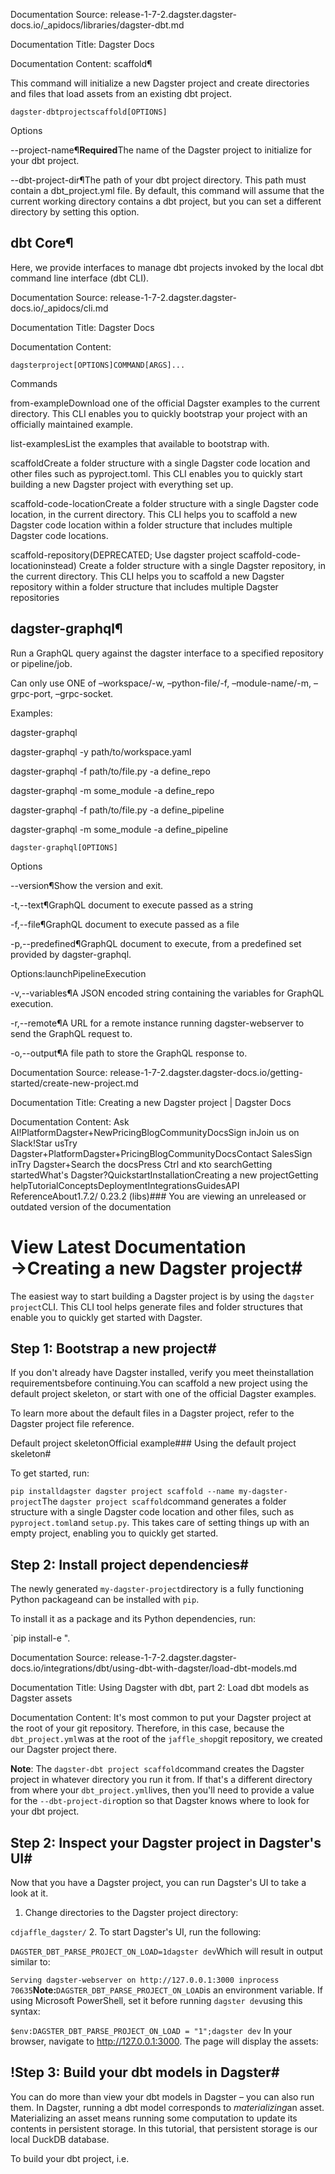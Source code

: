 Documentation Source:
release-1-7-2.dagster.dagster-docs.io/_apidocs/libraries/dagster-dbt.md

Documentation Title:
Dagster Docs

Documentation Content:
scaffold¶

This command will initialize a new Dagster project and create directories and files that
load assets from an existing dbt project.


```
dagster-dbtprojectscaffold[OPTIONS]
```
Options

--project-name¶**Required**The name of the Dagster project to initialize for your dbt project.

--dbt-project-dir¶The path of your dbt project directory. This path must contain a dbt\_project.yml file. By default, this command will assume that the current working directory contains a dbt project, but you can set a different directory by setting this option.

dbt Core¶
---------

Here, we provide interfaces to manage dbt projects invoked by the local dbt command line interface
(dbt CLI).



Documentation Source:
release-1-7-2.dagster.dagster-docs.io/_apidocs/cli.md

Documentation Title:
Dagster Docs

Documentation Content:
```
dagsterproject[OPTIONS]COMMAND[ARGS]...

```
Commands

from-exampleDownload one of the official Dagster examples to the current directory. This CLI enables you to quickly bootstrap your project with an officially maintained example.

list-examplesList the examples that available to bootstrap with.

scaffoldCreate a folder structure with a single Dagster code location and other files such as pyproject.toml. This CLI enables you to quickly start building a new Dagster project with everything set up.

scaffold-code-locationCreate a folder structure with a single Dagster code location, in the current directory. This CLI helps you to scaffold a new Dagster code location within a folder structure that includes multiple Dagster code locations.

scaffold-repository(DEPRECATED; Use dagster project scaffold-code-locationinstead) Create a folder structure with a single Dagster repository, in the current directory. This CLI helps you to scaffold a new Dagster repository within a folder structure that includes multiple Dagster repositories

dagster-graphql¶
----------------

Run a GraphQL query against the dagster interface to a specified repository or pipeline/job.

Can only use ONE of –workspace/-w, –python-file/-f, –module-name/-m, –grpc-port, –grpc-socket.

Examples:

dagster-graphql

dagster-graphql -y path/to/workspace.yaml

dagster-graphql -f path/to/file.py -a define\_repo

dagster-graphql -m some\_module -a define\_repo

dagster-graphql -f path/to/file.py -a define\_pipeline

dagster-graphql -m some\_module -a define\_pipeline



```
dagster-graphql[OPTIONS]
```
Options

--version¶Show the version and exit.

-t,--text¶GraphQL document to execute passed as a string

-f,--file¶GraphQL document to execute passed as a file

-p,--predefined¶GraphQL document to execute, from a predefined set provided by dagster-graphql.

Options:launchPipelineExecution

-v,--variables¶A JSON encoded string containing the variables for GraphQL execution.

-r,--remote¶A URL for a remote instance running dagster-webserver to send the GraphQL request to.

-o,--output¶A file path to store the GraphQL response to.



Documentation Source:
release-1-7-2.dagster.dagster-docs.io/getting-started/create-new-project.md

Documentation Title:
Creating a new Dagster project | Dagster Docs

Documentation Content:
Ask AI!PlatformDagster+NewPricingBlogCommunityDocsSign inJoin us on Slack!Star usTry Dagster+PlatformDagster+PricingBlogCommunityDocsContact SalesSign inTry Dagster+Search the docsPress Ctrl and `K`to searchGetting startedWhat's Dagster?QuickstartInstallationCreating a new projectGetting helpTutorialConceptsDeploymentIntegrationsGuidesAPI ReferenceAbout1.7.2/ 0.23.2 (libs)### You are viewing an unreleased or outdated version of the documentation

View Latest Documentation →Creating a new Dagster project#
===============================

The easiest way to start building a Dagster project is by using the `dagster project`CLI. This CLI tool helps generate files and folder structures that enable you to quickly get started with Dagster.

Step 1: Bootstrap a new project#
--------------------------------

If you don't already have Dagster installed, verify you meet theinstallation requirementsbefore continuing.You can scaffold a new project using the default project skeleton, or start with one of the official Dagster examples.

To learn more about the default files in a Dagster project, refer to the Dagster project file reference.

Default project skeletonOfficial example### Using the default project skeleton#

To get started, run:

`pip installdagster
dagster project scaffold --name my-dagster-project`The `dagster project scaffold`command generates a folder structure with a single Dagster code location and other files, such as `pyproject.toml`and `setup.py`. This takes care of setting things up with an empty project, enabling you to quickly get started.

Step 2: Install project dependencies#
-------------------------------------

The newly generated `my-dagster-project`directory is a fully functioning Python packageand can be installed with `pip`.

To install it as a package and its Python dependencies, run:

`pip install-e ".



Documentation Source:
release-1-7-2.dagster.dagster-docs.io/integrations/dbt/using-dbt-with-dagster/load-dbt-models.md

Documentation Title:
Using Dagster with dbt, part 2: Load dbt models as Dagster assets

Documentation Content:
It's most common to put your Dagster project at the root of your git repository. Therefore, in this case, because the `dbt_project.yml`was at the root of the `jaffle_shop`git repository, we created our Dagster project there.

**Note**: The `dagster-dbt project scaffold`command creates the Dagster project in whatever directory you run it from. If that's a different directory from where your `dbt_project.yml`lives, then you'll need to provide a value for the `--dbt-project-dir`option so that Dagster knows where to look for your dbt project.

Step 2: Inspect your Dagster project in Dagster's UI#
-----------------------------------------------------

Now that you have a Dagster project, you can run Dagster's UI to take a look at it.

1. Change directories to the Dagster project directory:

`cdjaffle_dagster/`
2. To start Dagster's UI, run the following:

`DAGSTER_DBT_PARSE_PROJECT_ON_LOAD=1dagster dev`Which will result in output similar to:

`Serving dagster-webserver on http://127.0.0.1:3000 inprocess 70635`**Note:**`DAGSTER_DBT_PARSE_PROJECT_ON_LOAD`is an environment variable. If using Microsoft PowerShell, set it before running `dagster dev`using this syntax:

`$env:DAGSTER_DBT_PARSE_PROJECT_ON_LOAD = "1";dagster dev`
In your browser, navigate to http://127.0.0.1:3000. The page will display the assets:


!Step 3: Build your dbt models in Dagster#
-----------------------------------------

You can do more than view your dbt models in Dagster – you can also run them. In Dagster, running a dbt model corresponds to *materializing*an asset. Materializing an asset means running some computation to update its contents in persistent storage. In this tutorial, that persistent storage is our local DuckDB database.

To build your dbt project, i.e.



